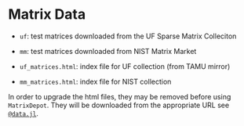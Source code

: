 # Matrix Data

* `uf`: test matrices downloaded from the UF Sparse Matrix Colleciton

* `mm`: test matrices downloaded from NIST Matrix Market

* `uf_matrices.html`: index file for UF collection (from TAMU mirror)

* `mm_matrices.html`: index file for NIST collection

In order to upgrade the html files, they may be removed before using `MatrixDepot`.
They will be downloaded from the appropriate URL see [`@data.jl`](@ref).


